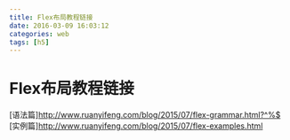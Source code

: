 ```yaml
---
title: Flex布局教程链接
date: 2016-03-09 16:03:12
categories: web
tags: [h5]
---
```


# Flex布局教程链接


[语法篇]http://www.ruanyifeng.com/blog/2015/07/flex-grammar.html?^%$
[实例篇]http://www.ruanyifeng.com/blog/2015/07/flex-examples.html
